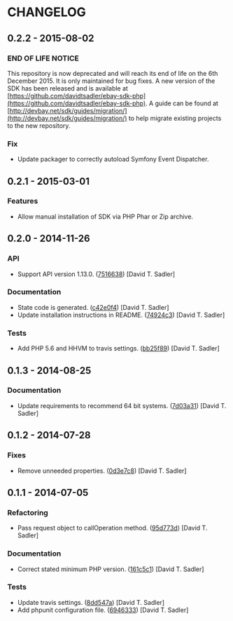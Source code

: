 # CHANGELOG

## 0.2.2 - 2015-08-02

### END OF LIFE NOTICE

This repository is now deprecated and will reach its end of life on the 6th December 2015. It is only maintained for bug fixes. A new version of the SDK has been released and is available at [https://github.com/davidtsadler/ebay-sdk-php](https://github.com/davidtsadler/ebay-sdk-php). A guide can be found at [http://devbay.net/sdk/guides/migration/](http://devbay.net/sdk/guides/migration/) to help migrate existing projects to the new repository.

### Fix

* Update packager to correctly autoload Symfony Event Dispatcher.

## 0.2.1 - 2015-03-01

### Features

* Allow manual installation of SDK via PHP Phar or Zip archive.

## 0.2.0 - 2014-11-26

### API

* Support API version 1.13.0. ([7516638](https://github.com/davidtsadler/ebay-sdk-finding/commit/7516638b78889090fb2c0480fa1d6ae818993512)) [David T. Sadler]

### Documentation

* State code is generated. ([c42e0f4](https://github.com/davidtsadler/ebay-sdk-finding/commit/c42e0f4965fd4fe88f118c76c55071b1ea8da854)) [David T. Sadler]
* Update installation instructions in README. ([74924c3](https://github.com/davidtsadler/ebay-sdk-finding/commit/74924c36c36d0a6e52aee85780f8fce02298db8c)) [David T. Sadler]

### Tests

* Add PHP 5.6 and HHVM to travis settings. ([bb25f89](https://github.com/davidtsadler/ebay-sdk-finding/commit/bb25f898b252289bc1d5176bc5ad977a99cd7678)) [David T. Sadler]

## 0.1.3 - 2014-08-25

### Documentation

* Update requirements to recommend 64 bit systems. ([7d03a31](https://github.com/davidtsadler/ebay-sdk-finding/commit/7d03a31ebf5b8d6a3c385068f5fe585840e2a0b3)) [David T. Sadler]

## 0.1.2 - 2014-07-28

### Fixes

* Remove unneeded properties. ([0d3e7c8](https://github.com/davidtsadler/ebay-sdk-finding/commit/0d3e7c859720170b52490f84b6623e8388bc0bfa)) [David T. Sadler]

## 0.1.1 - 2014-07-05

### Refactoring

* Pass request object to callOperation method. ([95d773d](https://github.com/davidtsadler/ebay-sdk-finding/commit/95d773db8a15517d7f1975114db89157a6b8b758)) [David T. Sadler]

### Documentation

* Correct stated minimum PHP version. ([161c5c1](https://github.com/davidtsadler/ebay-sdk-finding/commit/161c5c13c8a3025d62dbbc56c56a8e974116c88a)) [David T. Sadler]

### Tests

* Update travis settings. ([8dd547a](https://github.com/davidtsadler/ebay-sdk-finding/commit/8dd547ae28136574171fbe1ad462b8fb34e08dbc)) [David T. Sadler]
* Add phpunit configuration file. ([6946333](https://github.com/davidtsadler/ebay-sdk-finding/commit/6946333c45d2e3e9ab1dd26030397ce7e8e5afd8)) [David T. Sadler]
